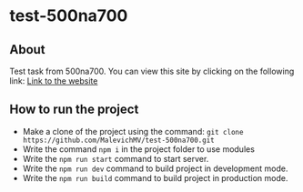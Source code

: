 # test-500na700

##  About

Test task from 500na700.
You can view this site by clicking on the following link:
[Link to the website](https://malevichmv.github.io/test-500na700/)

##  How to run the project

- Make a clone of the project using the command: `git clone https://github.com/MalevichMV/test-500na700.git`
- Write the command `npm i` in the project folder to use modules
- Write the `npm run start` command to start server.
- Write the `npm run dev` command to build project in development mode.
- Write the `npm run build` command to build project in production mode.